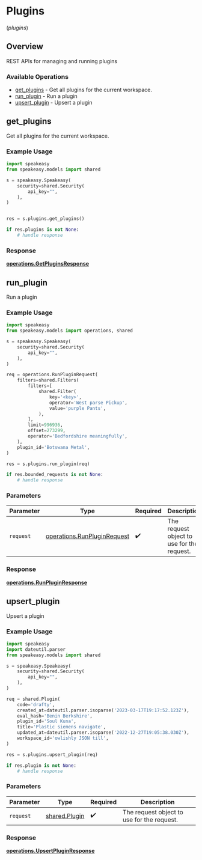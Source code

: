 # Plugins
(*plugins*)

## Overview

REST APIs for managing and running plugins

### Available Operations

* [get_plugins](#get_plugins) - Get all plugins for the current workspace.
* [run_plugin](#run_plugin) - Run a plugin
* [upsert_plugin](#upsert_plugin) - Upsert a plugin

## get_plugins

Get all plugins for the current workspace.

### Example Usage

```python
import speakeasy
from speakeasy.models import shared

s = speakeasy.Speakeasy(
    security=shared.Security(
        api_key="",
    ),
)


res = s.plugins.get_plugins()

if res.plugins is not None:
    # handle response
```


### Response

**[operations.GetPluginsResponse](../../models/operations/getpluginsresponse.md)**


## run_plugin

Run a plugin

### Example Usage

```python
import speakeasy
from speakeasy.models import operations, shared

s = speakeasy.Speakeasy(
    security=shared.Security(
        api_key="",
    ),
)

req = operations.RunPluginRequest(
    filters=shared.Filters(
        filters=[
            shared.Filter(
                key='<key>',
                operator='West parse Pickup',
                value='purple Pants',
            ),
        ],
        limit=996936,
        offset=273299,
        operator='Bedfordshire meaningfully',
    ),
    plugin_id='Botswana Metal',
)

res = s.plugins.run_plugin(req)

if res.bounded_requests is not None:
    # handle response
```

### Parameters

| Parameter                                                                  | Type                                                                       | Required                                                                   | Description                                                                |
| -------------------------------------------------------------------------- | -------------------------------------------------------------------------- | -------------------------------------------------------------------------- | -------------------------------------------------------------------------- |
| `request`                                                                  | [operations.RunPluginRequest](../../models/operations/runpluginrequest.md) | :heavy_check_mark:                                                         | The request object to use for the request.                                 |


### Response

**[operations.RunPluginResponse](../../models/operations/runpluginresponse.md)**


## upsert_plugin

Upsert a plugin

### Example Usage

```python
import speakeasy
import dateutil.parser
from speakeasy.models import shared

s = speakeasy.Speakeasy(
    security=shared.Security(
        api_key="",
    ),
)

req = shared.Plugin(
    code='drafty',
    created_at=dateutil.parser.isoparse('2023-03-17T19:17:52.123Z'),
    eval_hash='Benin Berkshire',
    plugin_id='Soul Kuna',
    title='Plastic siemens navigate',
    updated_at=dateutil.parser.isoparse('2022-12-27T19:05:38.030Z'),
    workspace_id='owlishly JSON till',
)

res = s.plugins.upsert_plugin(req)

if res.plugin is not None:
    # handle response
```

### Parameters

| Parameter                                      | Type                                           | Required                                       | Description                                    |
| ---------------------------------------------- | ---------------------------------------------- | ---------------------------------------------- | ---------------------------------------------- |
| `request`                                      | [shared.Plugin](../../models/shared/plugin.md) | :heavy_check_mark:                             | The request object to use for the request.     |


### Response

**[operations.UpsertPluginResponse](../../models/operations/upsertpluginresponse.md)**


